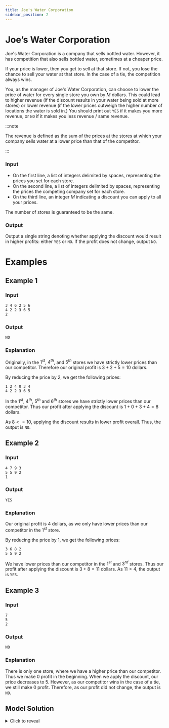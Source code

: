 ```yaml
---
title: Joe's Water Corporation
sidebar_position: 2
---
```


# Joe’s Water Corporation

Joe's Water Corporation is a company that sells bottled water. However, it has competition that also sells bottled water, sometimes at a cheaper price.

If your price is lower, then you get to sell at that store. If not, you lose the chance to sell your water at that store. In the case of a tie, the competition always wins.

You, as the manager of Joe's Water Corporation, can choose to lower the price of water for every single store you own by $M$ dollars. This could lead to higher revenue (if the discount results in your water being sold at more stores) or lower revenue (if the lower prices outweigh the higher number of locations the water is sold in.) You should print out `YES` if it makes you more revenue, or `NO` if it makes you less revenue / same revenue.

:::note

The revenue is defined as the sum of the prices at the stores at which your company sells water at a lower price than that of the competitor.

:::

### Input

- On the first line, a list of integers delimited by spaces, representing the prices you set for each store.
- On the second line, a list of integers delimited by spaces, representing the prices the competing company set for each store.
- On the third line, an integer $M$ indicating a discount you can apply to all your prices.

The number of stores is guaranteed to be the same.

### Output

Output a single string denoting whether applying the discount would result in higher profits: either `YES` or `NO`.
If the profit does not change, output `NO`.

# Examples

## Example 1

### Input

```
3 4 6 2 5 6
4 2 2 3 6 5
2
```

### Output

```
NO
```

### Explanation

Originally, in the $1^{st}$, $4^{th}$, and $5^{th}$ stores we have strictly lower prices than our competitor.
Therefore our original profit is $3 + 2 + 5 = 10$ dollars.

By reducing the price by $2$, we get the following prices:

```
1 2 4 0 3 4
4 2 2 3 6 5
```

In the $1^{st}$, $4^{th}$, $5^{th}$ and $6^{th}$ stores we have strictly lower prices than our competitor.
Thus our profit after applying the discount is $1 + 0 + 3 + 4 = 8$ dollars.

As $8 <= 10$, applying the discount results in lower profit overall. Thus, the output is `NO`.

## Example 2

### Input

```
4 7 9 3
5 5 9 2
1
```

### Output

```
YES
```

### Explanation

Our original profit is $4$ dollars, as we only have lower prices than our competitor in the $1^{st}$ store.

By reducing the price by $1$, we get the following prices:

```
3 6 8 2
5 5 9 2
```

We have lower prices than our competitor in the $1^{st}$ and $3^{rd}$ stores. Thus our profit after applying the discount is $3 + 8 = 11$ dollars.
As $11 > 4$, the output is `YES`.

## Example 3

### Input

```
7
5
2
```

### Output

```
NO
```

### Explanation

There is only one store, where we have a higher price than our competitor. Thus we make $0$ profit in the beginning.
When we apply the discount, our price decreases to $5$. However, as our competitor wins in the case of a tie, we still make $0$ profit.
Therefore, as our profit did not change, the output is `NO`.

## Model Solution

<details><summary>Click to reveal</summary>
<p>

```py
joes_prices = list(map(int, input().split()))
competitors_prices = list(map(int, input().split()))
discount = int(input())

original_profit = 0
discounted_profit = 0

for i in range(len(joes_prices)):
    cur_joe_price = int(joes_prices[i])
    cur_competitor_price = int(competitors_prices[i])
    if cur_joe_price < cur_competitor_price:
        original_profit += cur_joe_price
    if cur_joe_price - discount < cur_competitor_price:
        discounted_profit += cur_joe_price - discount

print("YES" if discounted_profit > original_profit else "NO")
```

### Step-by-step tutorial

Let's begin by reading in the input.

```py
joes_prices = list(map(int, input().split()))
competitors_prices = list(map(int, input().split()))
discount = int(input())
```

:::tip

If you are confused about how `map` is being used above, take a look at the model solution for [Joe's Doubling Points](joes-doubling-points#model-solution)!

:::

We will maintain two counters, tracking the original profit and the profit with the discount applied.
Then, at the end, we can compare them to obtain the answer.

```py
original_profit = 0
discounted_profit = 0
```

For each iteration, we store both Joe's and the competitor's price.

```py
for i in range(len(joes_prices)):
    cur_joe_price = joes_prices[i]
    cur_competitor_price = competitors_prices[i]
```

Then, we update the counters appropriately.

1. If Joe's original price is strictly less than the competitor's price, update `original_profit`.
2. If Joe's price with the discount applied is strictly less than the competitor's price, update `discounted_profit`.

```py
if cur_joe_price < cur_competitor_price:
	original_profit += cur_joe_price
if cur_joe_price - discount < cur_competitor_price:
	discounted_profit += cur_joe_price - discount
```

Finally, after we've compared their prices with and without Joe's discount applied, we can see whether or not it made a difference.

```py
print("YES" if discounted_profit > original_profit else "NO")
```

:::tip

`true_val if condition else false_val` is a ternary conditional statement, allowing
simple conditionals to be more concise or "elegant", if you're into that.

Compare this to if we wrote it normally:

```py
if discounted_profit > original_profit:
    print("YES")
else:
    print("NO")
```

:::

</p>
</details>
